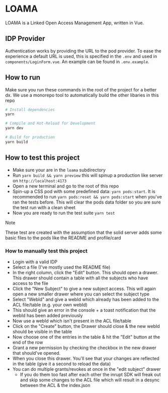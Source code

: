 # LOAMA

LOAMA is a Linked Open Access Management App, written in Vue.

## IDP Provider

Authentication works by providing the URL to the pod provider. To ease the experience a default URL is used, this is specified in the `.env` and used in `components/LoginForm.vue`. An example can be found in `.env.example`.

## How to run

Make sure you run these commands in the root of the project for a better dx. We use a monorepo tool to automatically build the other libaries in this repo

```sh
# Install dependencies
yarn

# Compile and Hot-Reload for Development
yarn dev

# Build for production
yarn build

```

## How to test this project

- Make sure your are in the `loama` subdirectory
- Run `yarn build && yarn preview` this will spinup a production like server on `http://localhost:4173`
- Open a new terminal and go to the root of this repo
- Spin-up a CSS pod with some predefined data: `yarn pods:start`. It is recommended to run `yarn pods:reset && yarn pods:start` when you've ran the tests before. This will clear the pods data folder so you are sure the test run with a clean sheet
- Now you are ready to run the test suite `yarn test`

> [!NOTE]
> These test are created with the assumption that the solid server adds some basic files to the pods like the README and profile/card

### How to manually test this project
- Login with a valid IDP
- Select a file (I've mostly used the README file)
- In the right column, click the "Edit" button. This should open a drawer. 
  This drawer should contain a table with all the subjects who have access to the file
- Click the "New Subject" to give a new subject access. This will again open a new smaller drawer where you can select the subject type
- Select "WebId" and give a webId which already has been added to the ACL file/table (e.g. your own webId)
- This should give an error in the console + a toast notification that the webId has been added previously
- Now use a webId which isn't present in the ACL file/table
- Click on the "Create" button, the Drawer should close & the new webId should be visible in the table
- Now choose one of the entries in the table & hit the "Edit" button at the end of the row
- Grant a new permission by checking the checkbox in the new drawer that should've opened.
- When you close this drawer. You'll see that your changes are reflected in the table (give it a second to reload the data)
- You can do multiple grants/revokes at once in the "edit subject" drawer
  - If you do them too fast after each other the inrupt SDK will freak out and skip some changes to the ACL file which will result in a desync between the ACL & the index.json
